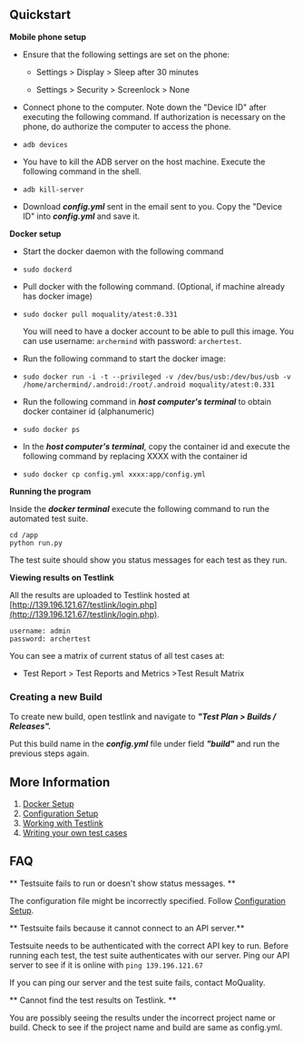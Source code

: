 ## Quickstart

**Mobile phone setup**

* Ensure that the following settings are set on the phone:

  * Settings &gt; Display &gt; Sleep after 30 minutes

  * Settings &gt; Security &gt; Screenlock &gt; None

* Connect phone to the computer. Note down the "Device ID" after executing the following command. If authorization is necessary on the phone, do authorize the computer to access the phone.

* ```
  adb devices
  ```
* You have to kill the ADB server on the host machine. Execute the following command in the shell.

* ```
  adb kill-server
  ```
* Download _**config.yml**_ sent in the email sent to you.  Copy the "Device ID" into _**config.yml**_ and save it.

**Docker setup**

* Start the docker daemon with the following command
* ```
  sudo dockerd
  ```
* Pull docker with the following command. \(Optional, if machine already has docker image\)

* ```
  sudo docker pull moquality/atest:0.331
  ```

  You will need to have a docker account to be able to pull this image. You can use username: `archermind` with password: `archertest`.

* Run the following command to start the docker image:

* ```
  sudo docker run -i -t --privileged -v /dev/bus/usb:/dev/bus/usb -v /home/archermind/.android:/root/.android moquality/atest:0.331
  ```
* Run the following command in _**host computer's terminal**_ to obtain docker container id \(alphanumeric\)

* ```
  sudo docker ps
  ```
* In the _**host computer's terminal**_, copy the container id and execute the following command by replacing XXXX with the container id

* ```
  sudo docker cp config.yml xxxx:app/config.yml
  ```

**Running the program**

Inside the _**docker terminal**_ execute the following command to run the automated test suite.

```
cd /app
python run.py
```

The test suite should show you status messages for each test as they run.

**Viewing results on Testlink**

All the results are uploaded to Testlink hosted at [http://139.196.121.67/testlink/login.php](http://139.196.121.67/testlink/login.php).

```
username: admin
password: archertest
```

You can see a matrix of current status of all test cases at:

* Test Report &gt; Test Reports and Metrics  &gt;Test Result Matrix 

### Creating a new Build

To create new build, open testlink and navigate to _**"Test Plan &gt; Builds / Releases".**_

Put this build name in the _**config.yml**_ file under field _**"build"**_ and run the previous steps again.

## More Information

1. [Docker Setup](/docker-setup.md)
2. [Configuration Setup](/config-setup.md)
3. [Working with Testlink](/testlink.md)
4. [Writing your own test cases](/additional.md)

## FAQ

** Testsuite fails to run or doesn't show status messages. **

The configuration file might be incorrectly specified. Follow [Configuration Setup](/config-setup.md).

** Testsuite fails because it cannot connect to an API server.**

Testsuite needs to be authenticated with the correct API key to run. Before running each test, the test suite authenticates with our server. Ping our API server to see if it is online with `ping 139.196.121.67`

If you can ping our server and the test suite fails, contact MoQuality.

** Cannot find the test results on Testlink. **

You are possibly seeing the results under the incorrect project name or build. Check to see if the project name and build are same as config.yml.

